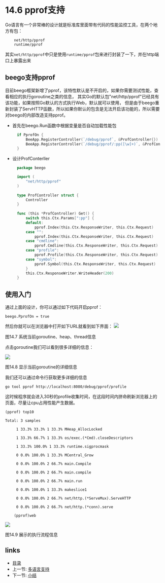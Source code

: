 # 14.6 pprof支持
Go语言有一个非常棒的设计就是标准库里面带有代码的性能监控工具，在两个地方有包：
```
	net/http/pprof
	runtime/pprof
```

其实`net/http/pprof`中只是使用`runtime/pprof`包来进行封装了一下，并在http端口上暴露出来

## beego支持pprof
目前beego框架新增了pprof，该特性默认是不开启的，如果你需要测试性能，查看相应的执行goroutine之类的信息，
其实Go的默认包"net/http/pprof"已经具有该功能，如果按照Go默认的方式执行Web，默认就可以使用，
但是由于beego重新封装了ServHTTP函数，所以如果你默认的包含是无法开启该功能的，所以需要对beego的内部改造支持pprof。

- 首先在beego.Run函数中根据变量是否自动加载性能包
  ```go
	if PprofOn {
		BeeApp.RegisterController(`/debug/pprof`, &ProfController{})
		BeeApp.RegisterController(`/debug/pprof/:pp([\w]+)`, &ProfController{})
	}
	```
- 设计ProfConterller
  ```go
	package beego

	import (
		"net/http/pprof"
	)
	
	type ProfController struct {
		Controller
	}
		
	func (this *ProfController) Get() {
		switch this.Ctx.Params[":pp"] {
		default:
			pprof.Index(this.Ctx.ResponseWriter, this.Ctx.Request)
		case "":
			pprof.Index(this.Ctx.ResponseWriter, this.Ctx.Request)
		case "cmdline":
			pprof.Cmdline(this.Ctx.ResponseWriter, this.Ctx.Request)
		case "profile":
			pprof.Profile(this.Ctx.ResponseWriter, this.Ctx.Request)
		case "symbol":
			pprof.Symbol(this.Ctx.ResponseWriter, this.Ctx.Request)
		}
		this.Ctx.ResponseWriter.WriteHeader(200)
	}
	```

## 使用入门

通过上面的设计，你可以通过如下代码开启pprof：
```
beego.PprofOn = true
```
然后你就可以在浏览器中打开如下URL就看到如下界面：
![](images/14.6.pprof.png?raw=true)

图14.7 系统当前goroutine、heap、thread信息

点击goroutine我们可以看到很多详细的信息：

![](images/14.6.pprof2.png?raw=true)

图14.8 显示当前goroutine的详细信息

我们还可以通过命令行获取更多详细的信息
```
go tool pprof http://localhost:8080/debug/pprof/profile
```
这时候程序就会进入30秒的profile收集时间，在这段时间内拼命刷新浏览器上的页面，尽量让cpu占用性能产生数据。
```
(pprof) top10

Total: 3 samples

     1 33.3% 33.3% 1 33.3% MHeap_AllocLocked

     1 33.3% 66.7% 1 33.3% os/exec.(*Cmd).closeDescriptors

     1 33.3% 100.0% 1 33.3% runtime.sigprocmask

     0 0.0% 100.0% 1 33.3% MCentral_Grow

     0 0.0% 100.0% 2 66.7% main.Compile

     0 0.0% 100.0% 2 66.7% main.compile

     0 0.0% 100.0% 2 66.7% main.run

     0 0.0% 100.0% 1 33.3% makeslice1

     0 0.0% 100.0% 2 66.7% net/http.(*ServeMux).ServeHTTP

     0 0.0% 100.0% 2 66.7% net/http.(*conn).serve	

	(pprof)web
```	
![](images/14.6.pprof3.png?raw=true)

图14.9 展示的执行流程信息

## links
   * [目录](<preface.md>)
   * 上一节: [多语言支持](<14.5.md>)
   * 下一节: [小结](<14.7.md>)